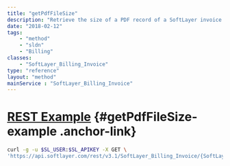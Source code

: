 ```yaml
---
title: "getPdfFileSize"
description: "Retrieve the size of a PDF record of a SoftLayer invoice. SoftLayer keeps PDF records of all closed invoices for customer retrieval from the portal and API. "
date: "2018-02-12"
tags:
    - "method"
    - "sldn"
    - "Billing"
classes:
    - "SoftLayer_Billing_Invoice"
type: "reference"
layout: "method"
mainService : "SoftLayer_Billing_Invoice"
---
```


# [REST Example](#getPdfFileSize-example) <a href="/article/rest/"><i class="fas fa-question"></i></a> {#getPdfFileSize-example .anchor-link} 
```bash
curl -g -u $SL_USER:$SL_APIKEY -X GET \
'https://api.softlayer.com/rest/v3.1/SoftLayer_Billing_Invoice/{SoftLayer_Billing_InvoiceID}/getPdfFileSize'
```
